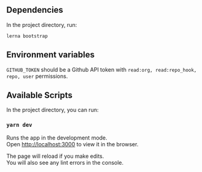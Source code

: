 ## Dependencies

In the project directory, run:

```
lerna bootstrap
```

## Environment variables

`GITHUB_TOKEN` should be a Github API token with `read:org, read:repo_hook, repo, user` permissions.

## Available Scripts

In the project directory, you can run:

### `yarn dev`

Runs the app in the development mode.<br>
Open [http://localhost:3000](http://localhost:3000) to view it in the browser.

The page will reload if you make edits.<br>
You will also see any lint errors in the console.
